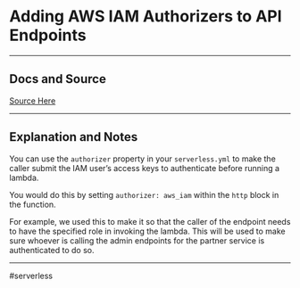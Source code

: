 # Adding AWS IAM Authorizers to API Endpoints

---
## Docs and Source
[Source Here](https://www.serverless.com/framework/docs/providers/aws/events/apigateway#http-endpoints-with-aws_iam-authorizers)

---
## Explanation and Notes
You can use the `authorizer` property in your `serverless.yml` to make the caller submit the IAM user’s access keys to authenticate before running a lambda.

You would do this by setting `authorizer: aws_iam` within the `http` block in the function.

For example, we used this to make it so that the caller of the endpoint needs to have the specified role in invoking the lambda. This will be used to make sure whoever is calling the admin endpoints for the partner service is authenticated to do so.

---


#serverless
